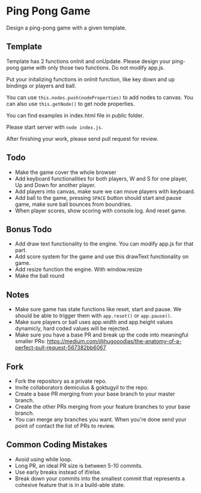 # Ping Pong Game
Design a ping-pong game with a given template.

## Template
Template has 2 functions onInit and onUpdate. Please design your ping-pong game with only those two functions. Do not modify app.js.

Put your initalizing functions in onInit function, like key down and up bindings or players and ball.

You can use ```this.nodes.push(nodeProperties)``` to add nodes to canvas.
You can also use ```this.getNode()``` to get node properties.

You can find examples in index.html file in public folder.

Please start server with ```node index.js```.

After finishing your work, please send pull request for review.

## Todo
- Make the game cover the whole browser
- Add keyboard functionalities for both players, W and S for one player, Up and Down for another player.
- Add players into canvas, make sure we can move players with keyboard.
- Add ball to the game, pressing ```SPACE``` button should start and pause game, make sure ball bounces from boundries.
- When player scores, show scoring with console.log. And reset game.

## Bonus Todo
- Add draw text functionality to the engine. You can modify app.js for that part.
- Add score system for the game and use this drawText functionality on game.
- Add resize function the engine. With window.resize
- Make the ball round

## Notes
- Make sure game has state functions like reset, start and pause. We should be able to trigger them with ```app.reset()``` or ```app.pause()```.
- Make sure players or ball uses app.width and app.height values dynamicly, hard coded values will be rejected.
- Make sure you have a base PR and break up the code into meaningful smaller PRs: https://medium.com/@hugooodias/the-anatomy-of-a-perfect-pull-request-567382bb6067

## Fork
- Fork the repository as a private repo.
- Invite collaborators demiculus & goktugyil to the repo.
- Create a base PR merging from your base branch to your master branch.
- Create the other PRs merging from your feature branches to your base branch.
- You can merge any branches you want. When you're done send your point of contact the list of PRs to review.

## Common Coding Mistakes
- Avoid using while loop.
- Long PR, an ideal PR size is between 5-10 commits.
- Use early breaks instead of if/else.
- Break down your commits into the smallest commit that represents a cohesive feature that is in a build-able state.